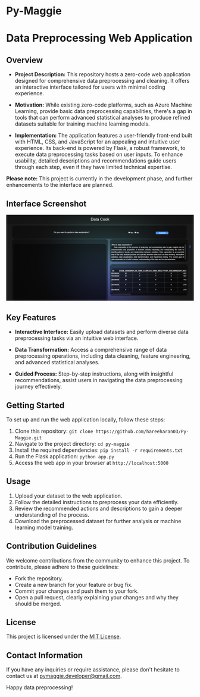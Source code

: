 # Py-Maggie

# Data Preprocessing Web Application

## Overview

- **Project Description:** This repository hosts a zero-code web application designed for comprehensive data preprocessing and cleaning. It offers an interactive interface tailored for users with minimal coding experience.

- **Motivation:** While existing zero-code platforms, such as Azure Machine Learning, provide basic data preprocessing capabilities, there's a gap in tools that can perform advanced statistical analyses to produce refined datasets suitable for training machine learning models.

- **Implementation:** The application features a user-friendly front-end built with HTML, CSS, and JavaScript for an appealing and intuitive user experience. Its back-end is powered by Flask, a robust framework, to execute data preprocessing tasks based on user inputs. To enhance usability, detailed descriptions and recommendations guide users through each step, even if they have limited technical expertise.

**Please note:** This project is currently in the development phase, and further enhancements to the interface are planned.

## Interface Screenshot

![Interface Screenshot](application/staticFiles/Screenshot.png)

## Key Features

- **Interactive Interface:** Easily upload datasets and perform diverse data preprocessing tasks via an intuitive web interface.

- **Data Transformation:** Access a comprehensive range of data preprocessing operations, including data cleaning, feature engineering, and advanced statistical analyses.

- **Guided Process:** Step-by-step instructions, along with insightful recommendations, assist users in navigating the data preprocessing journey effectively.

## Getting Started

To set up and run the web application locally, follow these steps:

1. Clone this repository: `git clone https://github.com/hareeharan03/Py-Maggie.git`
2. Navigate to the project directory: `cd py-maggie`
3. Install the required dependencies: `pip install -r requirements.txt`
4. Run the Flask application: `python app.py`
5. Access the web app in your browser at `http://localhost:5000`

## Usage

1. Upload your dataset to the web application.
2. Follow the detailed instructions to preprocess your data efficiently.
3. Review the recommended actions and descriptions to gain a deeper understanding of the process.
4. Download the preprocessed dataset for further analysis or machine learning model training.

## Contribution Guidelines

We welcome contributions from the community to enhance this project. To contribute, please adhere to these guidelines:

- Fork the repository.
- Create a new branch for your feature or bug fix.
- Commit your changes and push them to your fork.
- Open a pull request, clearly explaining your changes and why they should be merged.

## License

This project is licensed under the [MIT License](LICENSE).

## Contact Information

If you have any inquiries or require assistance, please don't hesitate to contact us at pymaggie.developer@gmail.com.

Happy data preprocessing!
